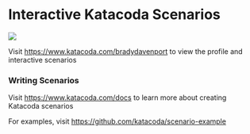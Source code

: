 # Interactive Katacoda Scenarios

[![](http://shields.katacoda.com/katacoda/bradydavenport/count.svg)](https://www.katacoda.com/bradydavenport "Get your profile on Katacoda.com")

Visit https://www.katacoda.com/bradydavenport to view the profile and interactive scenarios

### Writing Scenarios
Visit https://www.katacoda.com/docs to learn more about creating Katacoda scenarios

For examples, visit https://github.com/katacoda/scenario-example
